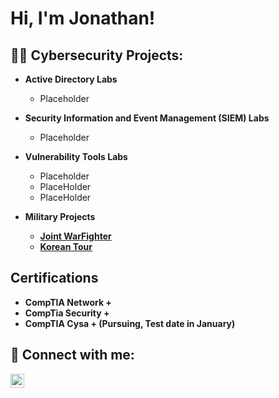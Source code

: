 <h1>Hi, I'm Jonathan! 
  
<h2>👨‍💻 Cybersecurity Projects:</h2>

- <b>Active Directory Labs</b>
  - Placeholder
- <b>Security Information and Event Management (SIEM) Labs</b>
  - Placeholder
- <b>Vulnerability Tools Labs</b>
  - Placeholder
  - PlaceHolder
  - PlaceHolder
 
- <b>Military Projects
  - [Joint WarFighter](https://github.com/JonathanTayviah/Joint-WarFighter-Project/tree/main)
  - [Korean Tour](https://github.com/JonathanTayviah/KoreanTour/tree/main)

<h2> Certifications</h2>

- CompTIA Network +
- CompTia Security +
- CompTIA Cysa + (Pursuing, Test date in January)

<h2> 🤳 Connect with me:</h2>


[<img align="left" alt="JoshMadakor | LinkedIn" width="22px" src="https://cdn.jsdelivr.net/npm/simple-icons@v3/icons/linkedin.svg" />][linkedin]



[linkedin]: www.linkedin.com/in/jonathan-tayviah-8378451b9



<!--
**joshmadakor1/joshmadakor1** is a ✨ _special_ ✨ repository because its `README.md` (this file) appears on your GitHub profile.

Here are some ideas to get you started:

- 🔭 I’m currently working on ...
- 🌱 I’m currently learning ...
- 👯 I’m looking to collaborate on ...
- 🤔 I’m looking for help with ...
- 💬 Ask me about ...
- 📫 How to reach me: ...
- 😄 Pronouns: ...
- ⚡ Fun fact: ...
-->

